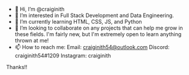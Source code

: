 - 👋 Hi, I’m @craiginith
- 👀 I’m interested in Full Stack Development and Data Engineering.
- 🌱 I’m currently learning HTML, CSS, JS, and Python
- 💞️ I’m looking to collaborate on any projects that can help me grow in these fields. I'm fairly new, but I'm extremely open to learn anything thrown at me!
- 📫 How to reach me: Email: craiginith54@outlook.com
                       Discord: craiginith54#1209
                       Instagram: craiginith
                       
 Thanks!!
<!---
craiginith/craiginith is a ✨ special ✨ repository because its `README.md` (this file) appears on your GitHub profile.
You can click the Preview link to take a look at your changes.
--->
